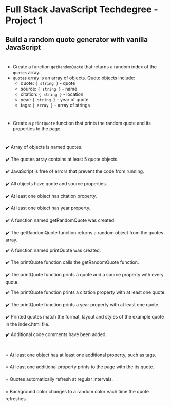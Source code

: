 # Full Stack JavaScript Techdegree - Project 1

## Build a random quote generator with vanilla JavaScript

#

- Create a function `getRandomQuote` that returns a random index of the `quotes` array.
- `quotes` array is an array of objects. Quote objects include:
  - quote: `{ string }` - quote
  - source: `{ string }` - name
  - citation: `{ string }` - location
  - year: `{ string }` - year of quote
  - tags: `{ array }` - array of strings

#

- Create a `printQuote` function that prints the random quote and its properties to the page.

#

✔️ Array of objects is named quotes.

✔️ The quotes array contains at least 5 quote objects.

✔️ JavaScript is free of errors that prevent the code from running.

✔️ All objects have quote and source properties.

✔️ At least one object has citation property.

✔️ At least one object has year property.

✔️ A function named getRandomQuote was created.

✔️ The getRandomQuote function returns a random object from the quotes array.

✔️ A function named printQuote was created.

✔️ The printQuote function calls the getRandomQuote function.

✔️ The printQuote function prints a quote and a source property with every quote.

✔️ The printQuote function prints a citation property with at least one quote.

✔️ The printQuote function prints a year property with at least one quote.

✔️ Printed quotes match the format, layout and styles of the example quote in the index.html file.

✔️ Additional code comments have been added.

#

⭐ At least one object has at least one additional property, such as tags.

⭐ At least one additional property prints to the page with the its quote.

⭐ Quotes automatically refresh at regular intervals.

⭐ Background color changes to a random color each time the quote refreshes.
